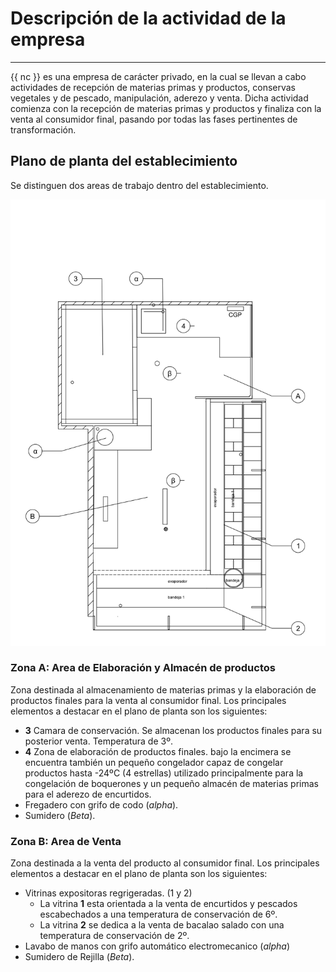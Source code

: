 # Descripción de la actividad de la empresa

---

{{ nc }} es una empresa de carácter privado, en la cual se llevan a cabo actividades de recepción de materias primas y productos, conservas vegetales y de pescado, manipulación, aderezo y venta. Dicha actividad comienza con la recepción de materias primas y productos y finaliza con la venta al consumidor final, pasando por todas las fases pertinentes de transformación.

## Plano de planta del establecimiento

Se distinguen dos areas de trabajo dentro del establecimiento.

![plano](../assets/png/plano.png)

### Zona A: Area de Elaboración y Almacén de productos

Zona destinada al almacenamiento de materias primas y la elaboración de productos finales para la venta al consumidor final. Los principales elementos a destacar en el plano de planta  son los siguientes:

* **3** Camara de conservación. Se almacenan los productos finales para su posterior venta. Temperatura de 3º.
* **4** Zona de elaboración de productos finales. bajo la encimera se encuentra también un pequeño congelador capaz de congelar productos hasta -24ºC (4 estrellas) utilizado principalmente para la congelación de boquerones y un pequeño almacén de materias primas para el aderezo de encurtidos.
* Fregadero con grifo de codo (*alpha*).
* Sumidero (*Beta*).

### Zona B: Area de Venta

Zona destinada a la venta del producto al consumidor final. Los principales elementos a destacar en el plano de planta  son los siguientes:

* Vitrinas expositoras regrigeradas. (1 y 2)
  * La vitrina **1** esta orientada a la venta de encurtidos y pescados escabechados a una temperatura de conservación de 6º.
  * La vitrina **2** se dedica a la venta de bacalao salado con una temperatura de conservación de 2º.
* Lavabo de manos con grifo automático electromecanico (*alpha*)
* Sumidero de Rejilla (*Beta*).
